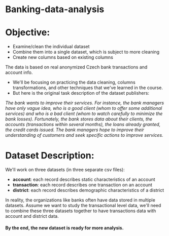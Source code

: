 # Banking-data-analysis

# Objective: 
   - Examine/clean the individual dataset
   - Combine them into a single dataset, which is subject to more cleaning
   - Create new columns based on existing columns
   
The data is based on real anonymized Czech bank transactions and account info.
- We'll be focusing on practicing the data cleaning, columns transformations, and other techniques that we've learned in the course. 
- But here is the original task description of the dataset publishers:

*The bank wants to improve their services. For instance, the bank managers have only vague idea, who is a good client (whom to offer some additional services)   and who is a bad client (whom to watch carefully to minimize the bank losses). Fortunately, the bank stores data about their clients, the accounts (transactions within several months), the loans already granted, the credit cards issued. The bank managers hope to improve their understanding of customers and seek specific actions to improve services.*
# Dataset Description:

We'll work on three datasets (in three separate csv files):

  - **account**: each record describes static characteristics of an account
  - **transaction**: each record describes one transaction on an account
  - **district**: each record describes demographic characteristics of a district
  
In reality, the organizations like banks often have data stored in multiple datasets. Assume we want to study the transactional level data, we'll need to combine these three datasets together to have transactions data with account and district data.


#### By the end, the new dataset is ready for more analysis.
